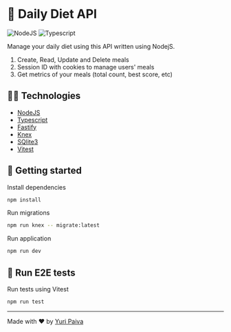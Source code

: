 # 🥗 Daily Diet API
<!-- Badges showing Technologies being used -->
![NodeJS](https://img.shields.io/badge/-NodeJS-339933?style=flat-square&logo=node.js&logoColor=white)
![Typescript](https://img.shields.io/badge/-Typescript-3178C6?style=flat-square&logo=typescript&logoColor=white)

Manage your daily diet using this API written using NodejS.
1. Create, Read, Update and Delete meals
2. Session ID with cookies to manage users' meals
3. Get metrics of your meals (total count, best score, etc)

## 👨‍💻 Technologies
- [NodeJS](https://nodejs.org/en/)
- [Typescript](https://www.typescriptlang.org/)
- [Fastify](https://www.fastify.io/)
- [Knex](http://knexjs.org/)
- [SQlite3](https://www.sqlite.org/index.html)
- [Vitest](https://vitest.dev/)


## 🔧 Getting started
Install dependencies
```bash
npm install
```

Run migrations
```bash
npm run knex -- migrate:latest
```

Run application
```bash
npm run dev
```

## 🧪 Run E2E tests
Run tests using Vitest
```bash
npm run test
```
---
Made with ❤️ by [Yuri Paiva](https://yuripaiva.dev) 